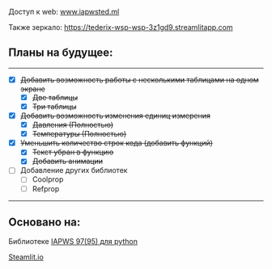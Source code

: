 
Доступ к web: www.iapwsted.ml

Также зеркало: https://tederix-wsp-wsp-3z1gd9.streamlitapp.com




## Планы на будущее:
-----------------

- [X] ~~Добавить возможность работы с несколькими таблицами на одном экране~~
    - [X] ~~Две таблицы~~
    - [X] ~~Три таблицы~~
- [X] ~~Добавить возможность изменения единиц измерения~~
    - [X] ~~Давления (Полностью)~~
    - [X] ~~Температуры (Полностью)~~
 - [X] ~~Уменьшить количество строк кода (добавить функций)~~
    - [X] ~~Текст убран в функцию~~
    - [X] ~~Добавить анимации~~
 - [ ] Добавление других библиотек
    - [ ] Coolprop
    - [ ] Refprop
-----------------

## Основано на:

Библиотеке [IAPWS 97(95) для python](https://github.com/jjgomera/iapws)

[Steamlit.io](https://streamlit.io)
